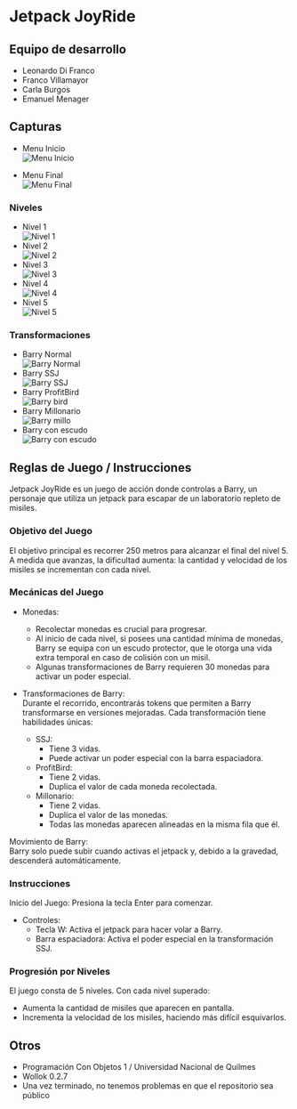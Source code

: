 # Jetpack JoyRide

## Equipo de desarrollo

- Leonardo Di Franco
- Franco Villamayor
- Carla Burgos
- Emanuel Menager

## Capturas
- Menu Inicio  
![Menu Inicio](https://raw.githubusercontent.com/obj1unq/2024s2-tp-grupal-juego-2024s2-grupo6/refs/heads/main/assets/menu.png)  

- Menu Final  
![Menu Final](https://raw.githubusercontent.com/obj1unq/2024s2-tp-grupal-juego-2024s2-grupo6/refs/heads/main/assets/FinalJuegoReadme.png)

### Niveles
- Nivel 1  
![Nivel 1](https://raw.githubusercontent.com/obj1unq/2024s2-tp-grupal-juego-2024s2-grupo6/refs/heads/main/assets/level1Readme.png)  
- Nivel 2  
![Nivel 2](https://raw.githubusercontent.com/obj1unq/2024s2-tp-grupal-juego-2024s2-grupo6/refs/heads/main/assets/level2Readme.png)  
- Nivel 3  
![Nivel 3](https://raw.githubusercontent.com/obj1unq/2024s2-tp-grupal-juego-2024s2-grupo6/refs/heads/main/assets/level3Readme.png)  
- Nivel 4  
![Nivel 4](https://raw.githubusercontent.com/obj1unq/2024s2-tp-grupal-juego-2024s2-grupo6/refs/heads/main/assets/level4Readme.png)  
- Nivel 5  
![Nivel 5](https://raw.githubusercontent.com/obj1unq/2024s2-tp-grupal-juego-2024s2-grupo6/refs/heads/main/assets/level5Readme.png)  

### Transformaciones
- Barry Normal  
![Barry Normal](https://raw.githubusercontent.com/obj1unq/2024s2-tp-grupal-juego-2024s2-grupo6/refs/heads/main/assets/barrynormal.png)  
- Barry SSJ  
![Barry SSJ](https://raw.githubusercontent.com/obj1unq/2024s2-tp-grupal-juego-2024s2-grupo6/refs/heads/main/assets/barrysupersj1.png)  
- Barry ProfitBird  
![Barry bird](https://raw.githubusercontent.com/obj1unq/2024s2-tp-grupal-juego-2024s2-grupo6/refs/heads/main/assets/goldbird1.png)  
- Barry Millonario  
![Barry millo](https://raw.githubusercontent.com/obj1unq/2024s2-tp-grupal-juego-2024s2-grupo6/refs/heads/main/assets/barryrich1.png)  
- Barry con escudo  
![Barry con escudo](https://raw.githubusercontent.com/obj1unq/2024s2-tp-grupal-juego-2024s2-grupo6/refs/heads/main/assets/barrynormalconescudo.png)  

## Reglas de Juego / Instrucciones

Jetpack JoyRide es un juego de acción donde controlas a Barry, un personaje que utiliza un jetpack para escapar de un laboratorio repleto de misiles.

### Objetivo del Juego
  El objetivo principal es recorrer 250 metros para alcanzar el final del nivel 5. A medida que   avanzas, la dificultad aumenta: la cantidad y velocidad de los misiles se incrementan con cada nivel.

### Mecánicas del Juego
  - Monedas:  
    - Recolectar monedas es crucial para progresar.  
    - Al inicio de cada nivel, si posees una cantidad mínima de monedas, Barry se equipa con un escudo protector, que le otorga una vida extra temporal en caso de colisión con un misil.  
    - Algunas transformaciones de Barry requieren 30 monedas para activar un poder especial.  
    
  - Transformaciones de Barry:  
  Durante el recorrido, encontrarás tokens que permiten a Barry transformarse en versiones mejoradas. Cada transformación tiene habilidades únicas:  

    - SSJ:  
      - Tiene 3 vidas.  
      - Puede activar un poder especial con la barra espaciadora.  
    - ProfitBird:  
      - Tiene 2 vidas.  
      - Duplica el valor de cada moneda recolectada.  
    - Millonario:  
      - Tiene 2 vidas.  
      - Duplica el valor de las monedas.  
      - Todas las monedas aparecen alineadas en la misma fila que él.  
  
  Movimiento de Barry:  
  Barry solo puede subir cuando activas el jetpack y, debido a la gravedad, descenderá automáticamente.
  
### Instrucciones
Inicio del Juego: Presiona la tecla Enter para comenzar.  
  
- Controles:  
  - Tecla W: Activa el jetpack para hacer volar a Barry.  
  - Barra espaciadora: Activa el poder especial en la transformación SSJ.  

### Progresión por Niveles
El juego consta de 5 niveles. Con cada nivel superado:  
  - Aumenta la cantidad de misiles que aparecen en pantalla.
  - Incrementa la velocidad de los misiles, haciendo más difícil esquivarlos.

## Otros

- Programación Con Objetos 1 / Universidad Nacional de Quilmes
- Wollok 0.2.7
- Una vez terminado, no tenemos problemas en que el repositorio sea público
